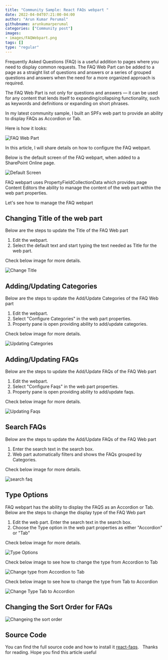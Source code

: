 ```yaml
---
title: "Community Sample: React FAQs webpart "
date: 2022-04-04T07:21:00-04:00
author: "Arun Kumar Perumal"
githubname: arunkumarperumal
categories: ["Community post"]
images:
- images/FAQWebpart.png
tags: []
type: "regular"
---
```


Frequently Asked Questions (FAQ) is a useful addition to pages where you need to display common requests. The FAQ Web Part can be added to a page as a straight list of questions and answers or a series of grouped questions and answers when the need for a more organized approach is required.

The FAQ Web Part is not only for questions and answers — it can be used for any content that lends itself to expanding/collapsing functionality, such as keywords and definitions or expanding on short phrases.

In my latest community sample, I built an SPFx web part to provide an ability to display FAQs as Accordion or Tab.

Here is how it looks:

![FAQ Web Part](images/FAQWebpart.png)

In this article, I will share details on how to configure the FAQ webpart.

Below is the default screen of the FAQ webpart, when added to a SharePoint Online page.

![Default Screen](images/Default-Screen.PNG)

FAQ webpart uses PropertyFieldCollectionData which provides page Content Editors the ability to manage the content of the web part within the web part properties.

Let's see how to manage the FAQ webpart

## Changing Title of the web part

Below are the steps to update the Title of the FAQ Web part

1. Edit the webpart.
1. Select the default text and start typing the text needed as Title for the web part.

Check below image for more details.

![Change Title](images/Updating-Title.gif)

## Adding/Updating Categories

Below are the steps to update the Add/Update Categories of the FAQ Web part

1. Edit the webpart.
1. Select "Configure Categories" in the web part properties.
1. Property pane is open providing ability to add/update categories.

Check below image for more details.


![Updating Categories](images/Updating-Categories.gif)

## Adding/Updating FAQs

Below are the steps to update the Add/Update FAQs of the FAQ Web part

1. Edit the webpart.
1. Select "Configure Faqs" in the web part properties.
1. Property pane is open providing ability to add/update faqs.

Check below image for more details.

![Updating Faqs ](images/Updating-FAQs.gif)


## Search FAQs

Below are the steps to update the Add/Update FAQs of the FAQ Web part

1. Enter the search text in the search box.
1. Web part automatically filters and shows the FAQs grouped by Categories.

Check below image for more details.

![search faq ](images/search-faq.gif)

## Type Options

FAQ webpart has the ability to display the FAQS as an Accordion or Tab. Below are the steps to change the display type of the FAQ Web part

1. Edit the web part. Enter the search text in the search box.
1. Choose the Type option in the web part properties as either "Accordion" or "Tab"

Check below image for more details.

![Type Options ](images/Type-Options.PNG)


Check below image to see how to change the type from Accordion to Tab

![Change type from Accordion to Tab ](images/change-type-from-Accordion-to-Tab.gif)

Check below image to see how to change the type from Tab to Accordion

![Change Type Tab to Accordion ](images/Change-type-from-Tab-to-Accordion.gif)

## Changing the Sort Order for FAQs


![Changeing the sort order](images/Changing-the-sort-order.gif)

## Source Code

You can find the full source code and how to install
it [react-faqs](https://github.com/pnp/sp-dev-fx-webparts/tree/main/samples/react-faqs).
 
Thanks for reading. Hope you find this article useful
